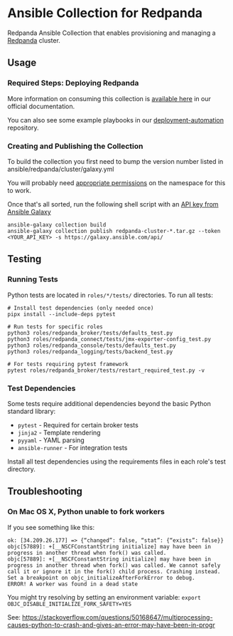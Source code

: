 # Ansible Collection for Redpanda

Redpanda Ansible Collection that enables provisioning and managing a [Redpanda](https://www.redpanda.com/) cluster.

## Usage

### Required Steps: Deploying Redpanda

More information on consuming this collection is [available here](https://docs.redpanda.com/docs/deploy/deployment-option/self-hosted/manual/production/production-deployment-automation/) in our official documentation. 

You can also see some example playbooks in our [deployment-automation](https://github.com/redpanda-data/deployment-automation/tree/main/ansible) repository. 

### Creating and Publishing the Collection

To build the collection you first need to bump the version number listed in ansible/redpanda/cluster/galaxy.yml

You will probably
need [appropriate permissions](https://galaxy.ansible.com/docs/contributing/namespaces.html#adding-administrators-to-a-namespace)
on the namespace for this to work.

Once that's all sorted, run the following shell script with
an [API key from Ansible Galaxy](https://galaxy.ansible.com/me/preferences)


```shell
ansible-galaxy collection build
ansible-galaxy collection publish redpanda-cluster-*.tar.gz --token <YOUR_API_KEY> -s https://galaxy.ansible.com/api/
```

## Testing

### Running Tests

Python tests are located in `roles/*/tests/` directories. To run all tests:

```shell
# Install test dependencies (only needed once)
pipx install --include-deps pytest

# Run tests for specific roles
python3 roles/redpanda_broker/tests/defaults_test.py
python3 roles/redpanda_connect/tests/jmx-exporter-config_test.py
python3 roles/redpanda_console/tests/defaults_test.py
python3 roles/redpanda_logging/tests/backend_test.py

# For tests requiring pytest framework
pytest roles/redpanda_broker/tests/restart_required_test.py -v
```

### Test Dependencies

Some tests require additional dependencies beyond the basic Python standard library:
- `pytest` - Required for certain broker tests
- `jinja2` - Template rendering 
- `pyyaml` - YAML parsing
- `ansible-runner` - For integration tests

Install all test dependencies using the requirements files in each role's test directory.

## Troubleshooting

### On Mac OS X, Python unable to fork workers

If you see something like this:

```
ok: [34.209.26.177] => {“changed”: false, “stat”: {“exists”: false}}
objc[57889]: +[__NSCFConstantString initialize] may have been in progress in another thread when fork() was called.
objc[57889]: +[__NSCFConstantString initialize] may have been in progress in another thread when fork() was called. We cannot safely call it or ignore it in the fork() child process. Crashing instead. Set a breakpoint on objc_initializeAfterForkError to debug.
ERROR! A worker was found in a dead state
```

You might try resolving by setting an environment variable:
`export OBJC_DISABLE_INITIALIZE_FORK_SAFETY=YES`

See: https://stackoverflow.com/questions/50168647/multiprocessing-causes-python-to-crash-and-gives-an-error-may-have-been-in-progr
